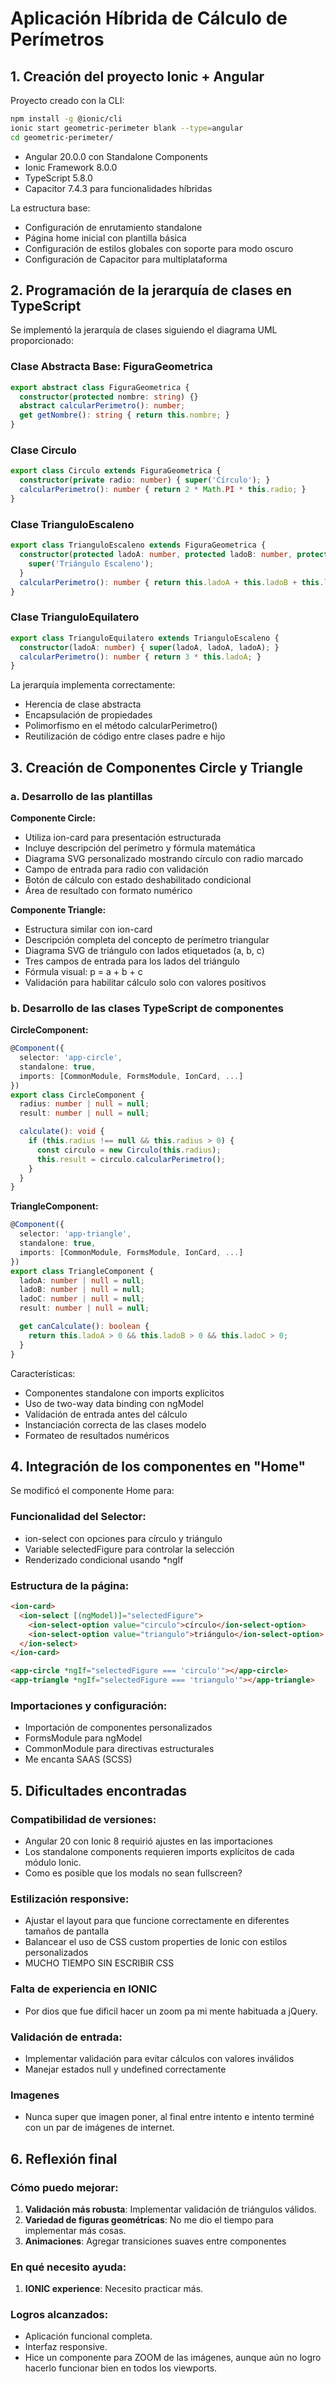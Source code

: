 
# Aplicación Híbrida de Cálculo de Perímetros

## 1. Creación del proyecto Ionic + Angular

Proyecto creado con la CLI:

``` bash
npm install -g @ionic/cli
ionic start geometric-perimeter blank --type=angular
cd geometric-perimeter/
```

- Angular 20.0.0 con Standalone Components
- Ionic Framework 8.0.0
- TypeScript 5.8.0
- Capacitor 7.4.3 para funcionalidades híbridas

La estructura base:
- Configuración de enrutamiento standalone
- Página home inicial con plantilla básica
- Configuración de estilos globales con soporte para modo oscuro
- Configuración de Capacitor para multiplataforma

## 2. Programación de la jerarquía de clases en TypeScript

Se implementó la jerarquía de clases siguiendo el diagrama UML proporcionado:

### Clase Abstracta Base: FiguraGeometrica

```typescript
export abstract class FiguraGeometrica {
  constructor(protected nombre: string) {}
  abstract calcularPerimetro(): number;
  get getNombre(): string { return this.nombre; }
}
```

### Clase Circulo
```typescript
export class Circulo extends FiguraGeometrica {
  constructor(private radio: number) { super('Círculo'); }
  calcularPerimetro(): number { return 2 * Math.PI * this.radio; }
}
```

### Clase TrianguloEscaleno
```typescript
export class TrianguloEscaleno extends FiguraGeometrica {
  constructor(protected ladoA: number, protected ladoB: number, protected ladoC: number) {
    super('Triángulo Escaleno');
  }
  calcularPerimetro(): number { return this.ladoA + this.ladoB + this.ladoC; }
}
```

### Clase TrianguloEquilatero
```typescript
export class TrianguloEquilatero extends TrianguloEscaleno {
  constructor(ladoA: number) { super(ladoA, ladoA, ladoA); }
  calcularPerimetro(): number { return 3 * this.ladoA; }
}
```

La jerarquía implementa correctamente:
- Herencia de clase abstracta
- Encapsulación de propiedades
- Polimorfismo en el método calcularPerimetro()
- Reutilización de código entre clases padre e hijo

## 3. Creación de Componentes Circle y Triangle

### a. Desarrollo de las plantillas

**Componente Circle:**
- Utiliza ion-card para presentación estructurada
- Incluye descripción del perímetro y fórmula matemática
- Diagrama SVG personalizado mostrando círculo con radio marcado
- Campo de entrada para radio con validación
- Botón de cálculo con estado deshabilitado condicional
- Área de resultado con formato numérico

**Componente Triangle:**
- Estructura similar con ion-card
- Descripción completa del concepto de perímetro triangular
- Diagrama SVG de triángulo con lados etiquetados (a, b, c)
- Tres campos de entrada para los lados del triángulo
- Fórmula visual: p = a + b + c
- Validación para habilitar cálculo solo con valores positivos

### b. Desarrollo de las clases TypeScript de componentes

**CircleComponent:**
```typescript
@Component({
  selector: 'app-circle',
  standalone: true,
  imports: [CommonModule, FormsModule, IonCard, ...]
})
export class CircleComponent {
  radius: number | null = null;
  result: number | null = null;

  calculate(): void {
    if (this.radius !== null && this.radius > 0) {
      const circulo = new Circulo(this.radius);
      this.result = circulo.calcularPerimetro();
    }
  }
}
```

**TriangleComponent:**
```typescript
@Component({
  selector: 'app-triangle',
  standalone: true,
  imports: [CommonModule, FormsModule, IonCard, ...]
})
export class TriangleComponent {
  ladoA: number | null = null;
  ladoB: number | null = null;
  ladoC: number | null = null;
  result: number | null = null;

  get canCalculate(): boolean {
    return this.ladoA > 0 && this.ladoB > 0 && this.ladoC > 0;
  }
}
```

Características:
- Componentes standalone con imports explícitos
- Uso de two-way data binding con ngModel
- Validación de entrada antes del cálculo
- Instanciación correcta de las clases modelo
- Formateo de resultados numéricos

## 4. Integración de los componentes en "Home"

Se modificó el componente Home para:

### Funcionalidad del Selector:
- ion-select con opciones para círculo y triángulo
- Variable selectedFigure para controlar la selección
- Renderizado condicional usando *ngIf

### Estructura de la página:
```html
<ion-card>
  <ion-select [(ngModel)]="selectedFigure">
    <ion-select-option value="circulo">círculo</ion-select-option>
    <ion-select-option value="triangulo">triángulo</ion-select-option>
  </ion-select>
</ion-card>

<app-circle *ngIf="selectedFigure === 'circulo'"></app-circle>
<app-triangle *ngIf="selectedFigure === 'triangulo'"></app-triangle>
```

### Importaciones y configuración:
- Importación de componentes personalizados
- FormsModule para ngModel
- CommonModule para directivas estructurales
- Me encanta SAAS (SCSS)

## 5. Dificultades encontradas

### Compatibilidad de versiones:
- Angular 20 con Ionic 8 requirió ajustes en las importaciones
- Los standalone components requieren imports explícitos de cada módulo Ionic.
- Como es posible que los modals no sean fullscreen?

### Estilización responsive:
- Ajustar el layout para que funcione correctamente en diferentes tamaños de pantalla
- Balancear el uso de CSS custom properties de Ionic con estilos personalizados
- MUCHO TIEMPO SIN ESCRIBIR CSS

### Falta de experiencia en IONIC
- Por dios que fue dificil hacer un zoom pa mi mente habituada a jQuery.

### Validación de entrada:
- Implementar validación para evitar cálculos con valores inválidos
- Manejar estados null y undefined correctamente

### Imagenes
- Nunca super que imagen poner, al final entre intento e intento terminé con un par de imágenes de internet.

## 6. Reflexión final

### Cómo puedo mejorar:
1. **Validación más robusta**: Implementar validación de triángulos válidos.
2. **Variedad de figuras geométricas**: No me dio el tiempo para implementar más cosas.
3. **Animaciones**: Agregar transiciones suaves entre componentes

### En qué necesito ayuda:
1. **IONIC experience**: Necesito practicar más.

### Logros alcanzados:
- Aplicación funcional completa.
- Interfaz responsive.
- Hice un componente para ZOOM de las imágenes, aunque aún no logro hacerlo funcionar bien en todos los viewports.
